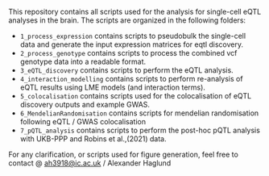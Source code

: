 
This repository contains all scripts used for the analysis for single-cell eQTL analyses in the brain. The scripts are organized in the following folders:

- `1_process_expression` contains scripts to pseudobulk the single-cell data and generate the input expression matrices for eqtl discovery.
- `2_process_genotype` contains scripts to process the combined vcf genotype data into a readable format.
- `3_eQTL_discovery` contains scripts to perform the eQTL analysis.
- `4_interaction_modelling` contains scripts to perform re-analysis of eQTL results using LME models (and interaction terms).
- `5_colocalisation` contains scripts used for the colocalisation of eQTL discovery outputs and example GWAS.
- `6_MendelianRandomisation` contains scripts for mendelian randomisation following eQTL / GWAS colocalisation
- `7_pQTL_analysis` contains scripts to perform the post-hoc pQTL analysis with UKB-PPP and Robins et al.,(2021) data.


For any clarification, or scripts used for figure generation, feel free to contact @ ah3918@ic.ac.uk / Alexander Haglund